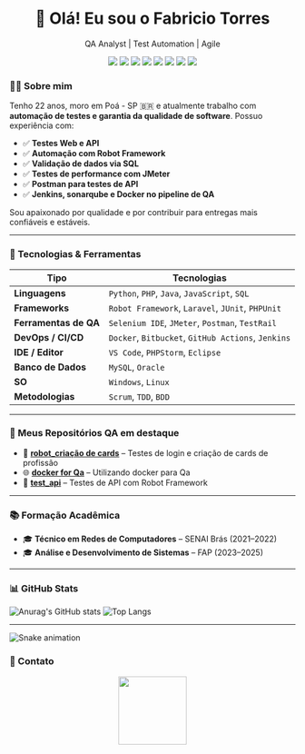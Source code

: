 <h1 align="center">👋 Olá! Eu sou o Fabricio Torres</h1>
<p align="center"> QA Analyst | Test Automation | Agile</p>

<p align="center">
<img src="https://img.shields.io/badge/Robot_Framework-000000?style=for-the-badge&logo=robotframework&logoColor=white" />
<img src="https://img.shields.io/badge/Postman-FF6C37?style=for-the-badge&logo=postman&logoColor=white" />
<img src="https://img.shields.io/badge/MySQL-005C84?style=for-the-badge&logo=mysql&logoColor=white" />
<img src="https://img.shields.io/badge/Scrum-6DB33F?style=for-the-badge&logoColor=white" />
<img src="https://img.shields.io/badge/Agile-0052CC?style=for-the-badge&logoColor=white" />
<img src="https://img.shields.io/badge/TDD-DD0031?style=for-the-badge&logoColor=white" />
<img src="https://img.shields.io/badge/BDD-2088FF?style=for-the-badge&logoColor=white" />
<img src="https://img.shields.io/badge/Azure_DevOps-0078D7?style=for-the-badge&logo=azuredevops&logoColor=white" />
</p>

### 👨‍💻 Sobre mim

Tenho 22 anos, moro em Poá - SP 🇧🇷 e atualmente trabalho com **automação de testes e garantia da qualidade de software**. Possuo experiência com:

- ✅ **Testes Web e API**
- ✅ **Automação com Robot Framework**
- ✅ **Validação de dados via SQL**
- ✅ **Testes de performance com JMeter**
- ✅ **Postman para testes de API**
- ✅ **Jenkins, sonarqube e Docker no pipeline de QA**

Sou apaixonado por qualidade e por contribuir para entregas mais confiáveis e estáveis.

---

### 💼 Tecnologias & Ferramentas



| Tipo | Tecnologias |
|------|-------------|
| **Linguagens** | `Python`, `PHP`, `Java`, `JavaScript`, `SQL` |
| **Frameworks** | `Robot Framework`, `Laravel`, `JUnit`, `PHPUnit` |
| **Ferramentas de QA** | `Selenium IDE`, `JMeter`, `Postman`, `TestRail` |
| **DevOps / CI/CD** | `Docker`, `Bitbucket`, `GitHub Actions`, `Jenkins` |
| **IDE / Editor** | `VS Code`, `PHPStorm`, `Eclipse` |
| **Banco de Dados** | `MySQL`, `Oracle` |
| **SO** | `Windows`, `Linux` |
| **Metodologias** | `Scrum`, `TDD`, `BDD` |


---

### 🧪 Meus Repositórios QA em destaque

- 🔐 [**robot_criação de cards**](https://github.com/Fabs0602/Projeto-robot-para-criar-cards) – Testes de login e criação de cards de profissão
- 🌐 [**docker for Qa**](https://github.com/Fabs0602/Docker_for_Qas) – Utilizando docker para Qa
- 🔗 [**test_api**](https://github.com/Fabs0602/ApiTesting) – Testes de API com Robot Framework

---

### 📚 Formação Acadêmica

- 🎓 **Técnico em Redes de Computadores** – SENAI Brás (2021–2022)  
- 🎓 **Análise e Desenvolvimento de Sistemas** – FAP (2023–2025)

---

### 📊 GitHub Stats

![Anurag's GitHub stats](https://github-readme-stats.vercel.app/api?username=Fabs0602&show_icons=true&theme=dark)
![Top Langs](https://github-readme-stats.vercel.app/api/top-langs/?username=Fabs0602&layout=compact&bg_color=000000&text_color=ffffff)

---

<div aling=center>

  <img src="https://raw.githubusercontent.com/Fabs0602/Fabs0602/output/snake.svg" alt="Snake animation" />

</div>


### 🔗 Contato

<p align="center">
  <a href="https://br.linkedin.com/in/fabricio-torres-a96374173" target="_blank">
    <img src="https://img.shields.io/badge/-LinkedIn-%230077B5?style=for-the-badge&logo=linkedin&logoColor=white" width="120" />
  </a>
</p>


